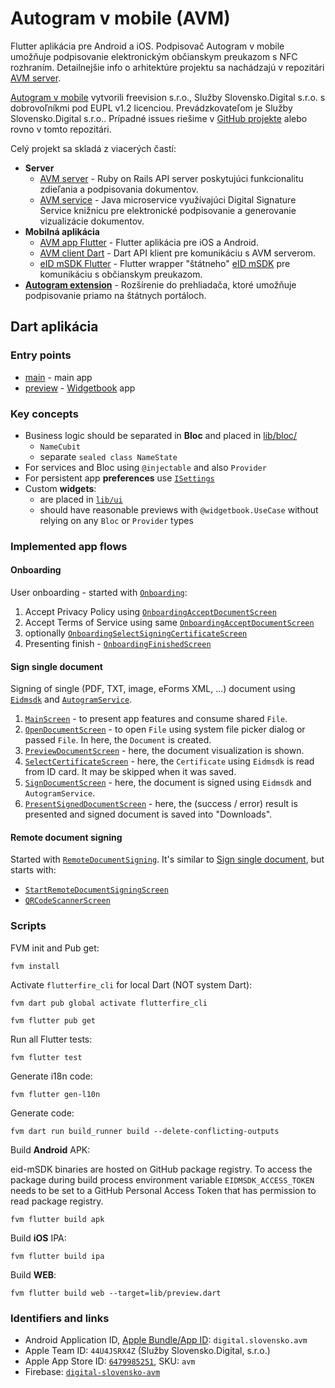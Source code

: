 # Autogram v mobile (AVM)

Flutter aplikácia pre Android a iOS. Podpisovač Autogram v mobile umožňuje podpisovanie elektronickým občianskym preukazom s NFC rozhraním. Detailnejšie info o arhitektúre projektu sa nachádzajú v repozitári [AVM server](https://github.com/slovensko-digital/avm-server).

[Autogram v mobile](https://sluzby.slovensko.digital/autogram-v-mobile/) vytvorili freevision s.r.o., Služby Slovensko.Digital s.r.o. s dobrovoľníkmi pod EUPL v1.2 licenciou. Prevádzkovateľom je Služby Slovensko.Digital s.r.o.. Prípadné issues riešime v [GitHub projekte](https://github.com/orgs/slovensko-digital/projects/5) alebo rovno v tomto repozitári.

Celý projekt sa skladá z viacerých častí:
- **Server**
  - [AVM server](https://github.com/slovensko-digital/avm-server) - Ruby on Rails API server poskytujúci funkcionalitu zdieľania a podpisovania dokumentov.
  - [AVM service](https://github.com/slovensko-digital/avm-service) - Java microservice využívajúci Digital Signature Service knižnicu pre elektronické podpisovanie a generovanie vizualizácie dokumentov.
- **Mobilná aplikácia**
  - [AVM app Flutter](https://github.com/slovensko-digital/avm-app-flutter) - Flutter aplikácia pre iOS a Android.
  - [AVM client Dart](https://github.com/slovensko-digital/avm-client-dart) - Dart API klient pre komunikáciu s AVM serverom.
  - [eID mSDK Flutter](https://github.com/slovensko-digital/eidmsdk-flutter) - Flutter wrapper "štátneho" [eID mSDK](https://github.com/eIDmSDK) pre komunikáciu s občianskym preukazom.
- [**Autogram extension**](https://github.com/slovensko-digital/autogram-extension) - Rozšírenie do prehliadača, ktoré umožňuje podpisovanie priamo na štátnych portáloch.


## Dart aplikácia
### Entry points

- [main](lib/main.dart) - main app
- [preview](lib/preview.dart) - [Widgetbook](https://www.widgetbook.io/blog/getting-started) app

### Key concepts

- Business logic should be separated in **Bloc** and placed in [lib/bloc/](lib/bloc)
  - `NameCubit`
  - separate `sealed class NameState`
- For services and Bloc using `@injectable` and also `Provider`
- For persistent app **preferences** use [`ISettings`](lib/data/settings.dart)
- Custom **widgets**:
  - are placed in [`lib/ui`](lib/ui)
  - should have reasonable previews with `@widgetbook.UseCase` without relying on any `Bloc` or `Provider` types

### Implemented app flows

#### Onboarding

User onboarding - started with [`Onboarding`](lib/ui/onboarding.dart):

1. Accept Privacy Policy using [`OnboardingAcceptDocumentScreen`](lib/ui/screens/onboarding_accept_document_screen.dart)
2. Accept Terms of Service using same [`OnboardingAcceptDocumentScreen`](lib/ui/screens/onboarding_accept_document_screen.dart)  
3. optionally [`OnboardingSelectSigningCertificateScreen`](lib/ui/screens/onboarding_select_signing_certificate_screen.dart)
4. Presenting finish - [`OnboardingFinishedScreen`](lib/ui/screens/onboarding_finished_screen.dart)

#### Sign single document

Signing of single (PDF, TXT, image, eForms XML, ...) document using
[`Eidmsdk`](../eidmsdk_flutter/lib/eidmsdk.dart) and
[`AutogramService`](../autogram_sign/lib/src/iautogram_service.dart).

1. [`MainScreen`](lib/ui/screens/main_screen.dart) - to present app features and consume shared
   `File`.
2. [`OpenDocumentScreen`](lib/ui/screens/open_document_screen.dart) - to open `File` using system
   file picker dialog or passed `File`.
   In here, the `Document` is created.
3. [`PreviewDocumentScreen`](lib/ui/screens/preview_document_screen.dart) - here, the document
  visualization is shown.
4. [`SelectCertificateScreen`](lib/ui/screens/select_certificate_screen.dart) - here, the
   `Certificate` using `Eidmsdk` is read from ID card. It may be skipped when it was saved.
5. [`SignDocumentScreen`](lib/ui/screens/sign_document_screen.dart) - here, the document is signed
   using `Eidmsdk` and `AutogramService`.
6. [`PresentSignedDocumentScreen`](lib/ui/screens/present_signed_document_screen.dart) - here, the
   (success / error) result is presented and signed document is saved into "Downloads".

#### Remote document signing

Started with [`RemoteDocumentSigning`](lib/ui/remote_document_signing.dart).
It's similar to [Sign single document](#sign-single-document), but starts with:

- [`StartRemoteDocumentSigningScreen`](lib/ui/screens/start_remote_document_signing_screen.dart)
- [`QRCodeScannerScreen`](lib/ui/screens/qr_code_scanner_screen.dart)

### Scripts

FVM init and Pub get:

```shell
fvm install
```

Activate `flutterfire_cli` for local Dart (NOT system Dart):

```shell
fvm dart pub global activate flutterfire_cli
```

```shell
fvm flutter pub get
```

Run all Flutter tests:

```shell
fvm flutter test
```

Generate i18n code:

```shell
fvm flutter gen-l10n
```

Generate code:

```shell
fvm dart run build_runner build --delete-conflicting-outputs
```

Build **Android** APK:

eid-mSDK binaries are hosted on GitHub package registry. To access the package during build process environment variable `EIDMSDK_ACCESS_TOKEN` needs to be set to a GitHub Personal Access Token that has permission to read package registry.

```shell
fvm flutter build apk
```

Build **iOS** IPA:

```shell
fvm flutter build ipa
```

Build **WEB**:

```shell
fvm flutter build web --target=lib/preview.dart
```

### Identifiers and links

- Android Application ID, [Apple Bundle/App ID](https://developer.apple.com/account/resources/identifiers/bundleId/edit/832594XXZD): `digital.slovensko.avm`
- Apple Team ID: `44U4JSRX4Z` (Služby Slovensko.Digital, s.r.o.)
- Apple App Store ID: [`6479985251`](https://appstoreconnect.apple.com/apps/6479985251/distribution/info), SKU: `avm`
- Firebase: [`digital-slovensko-avm`](https://console.firebase.google.com/project/digital-slovensko-avm/overview)
